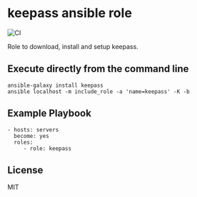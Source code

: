 # keepass ansible role

![CI](https://github.com/baztian/ansible-keepass/workflows/CI/badge.svg)

Role to download, install and setup keepass.

## Execute directly from the command line

    ansible-galaxy install keepass
    ansible localhost -m include_role -a 'name=keepass' -K -b

## Example Playbook

    - hosts: servers
      become: yes
      roles:
         - role: keepass

## License

MIT
